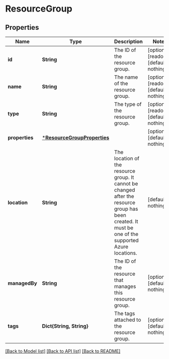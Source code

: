 # ResourceGroup


## Properties
Name | Type | Description | Notes
------------ | ------------- | ------------- | -------------
**id** | **String** | The ID of the resource group. | [optional] [readonly] [default to nothing]
**name** | **String** | The name of the resource group. | [optional] [readonly] [default to nothing]
**type** | **String** | The type of the resource group. | [optional] [readonly] [default to nothing]
**properties** | [***ResourceGroupProperties**](ResourceGroupProperties.md) |  | [optional] [default to nothing]
**location** | **String** | The location of the resource group. It cannot be changed after the resource group has been created. It must be one of the supported Azure locations. | [default to nothing]
**managedBy** | **String** | The ID of the resource that manages this resource group. | [optional] [default to nothing]
**tags** | **Dict{String, String}** | The tags attached to the resource group. | [optional] [default to nothing]


[[Back to Model list]](../README.md#models) [[Back to API list]](../README.md#api-endpoints) [[Back to README]](../README.md)


